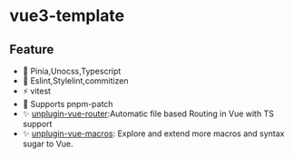 # vue3-template

## Feature

- 🚀 Pinia,Unocss,Typescript
- 🦾 Eslint,Stylelint,commitizen
- ⚡️ vitest
- 💚 Supports pnpm-patch
- ✨ [unplugin-vue-router](https://github.com/posva/unplugin-vue-router):Automatic file based Routing in Vue with TS support
- ✨ [unplugin-vue-macros](https://github.com/sxzz/unplugin-vue-macros): Explore and extend more macros and syntax sugar to Vue.
